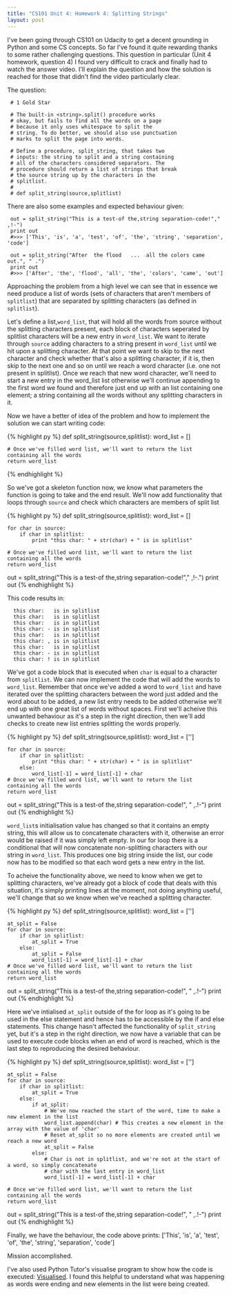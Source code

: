 ```yaml
---
title: "CS101 Unit 4: Homework 4: Splitting Strings"
layout: post
---
```


I've been going through CS101 on Udacity to get a decent grounding in Python and some CS concepts. So far I've found it quite rewarding thanks to some rather challenging questions. This question in particular (Unit 4 homework, question 4) I found very difficult to crack and finally had to watch the answer video. I'll explain the question and how the solution is reached for those that didn't find the video particularly clear.

The question:

     # 1 Gold Star
     
     # The built-in <string>.split() procedure works
     # okay, but fails to find all the words on a page
     # because it only uses whitespace to split the
     # string. To do better, we should also use punctuation
     # marks to split the page into words.
     
     # Define a procedure, split_string, that takes two
     # inputs: the string to split and a string containing
     # all of the characters considered separators. The
     # procedure should return a list of strings that break
     # the source string up by the characters in the
     # splitlist.
     #
     # def split_string(source,splitlist)

There are also some examples and expected behaviour given:

     out = split_string("This is a test-of the,string separation-code!"," ,!-")
     print out
     #>>> ['This', 'is', 'a', 'test', 'of', 'the', 'string', 'separation', 'code']
     
     out = split_string("After  the flood   ...  all the colors came out.", " .")
     print out
     #>>> ['After', 'the', 'flood', 'all', 'the', 'colors', 'came', 'out']


Approaching the problem from a high level we can see that in essence we need produce a list of words (sets of characters that aren't members of `splitlist`) that are separated by splitting characters (as defined in `splitlist`). 

Let's define a list,`word_list`, that will hold all the words from source without the splitting characters present, each block of characters seperated by splitlist characters will be a new entry in `word_list`. We want to iterate through `source` adding characters to a string present in `word_list` until we hit upon a splitting character. At that point we want to skip to the next character and check whether that's also a splitting character, if it is, then skip to the next one and so on until we reach a word character (i.e. one not present in splitlist). Once we reach that new word character, we'll need to start a new entry in the word_list list otherwise we'll continue appending to the first word we found and therefore just end up with an list containing one element; a string containing all the words without any splitting characters in it.


Now we have a better of idea of the problem and how to implement the solution we can start writing code:

{% highlight py %}
def split_string(source,splitlist):
    word_list = []

    # Once we've filled word list, we'll want to return the list containing all the words
    return word_list
{% endhighlight %}

So we've got a skeleton function now, we know what parameters the function is going to take and the end result. We'll now add functionality that loops through `source` and check which characters are members of split list

{% highlight py %}
def split_string(source,splitlist):
    word_list = []

    for char in source:
        if char in splitlist:
            print "this char: " + str(char) + " is in splitlist"

    # Once we've filled word list, we'll want to return the list containing all the words
    return word_list

out = split_string("This is a test-of the,string separation-code!"," ,!-.")
print out
{% endhighlight %}

This code results in:

      this char:   is in splitlist
      this char:   is in splitlist
      this char:   is in splitlist
      this char: - is in splitlist
      this char:   is in splitlist
      this char: , is in splitlist
      this char:   is in splitlist
      this char: - is in splitlist
      this char: ! is in splitlist

We've got a code block that is executed when `char` is equal to a character from `splitlist`. We can now implement the code that will add the words to `word_list`. Remember that once we've added a word to `word_list` and have iterated over the splitting characters between the word just added and the word about to be added, a new list entry needs to be added otherwise we'll end up with one great list of words without spaces. First we'll acheive this unwanted behaviour as it's a step in the right direction, then we'll add checks to create new list entries splitting the words properly.

{% highlight py %}
def split_string(source,splitlist):
    word_list = ['']

    for char in source:
        if char in splitlist:
            print "this char: " + str(char) + " is in splitlist"
        else:
            word_list[-1] = word_list[-1] + char
    # Once we've filled word list, we'll want to return the list containing all the words
    return word_list

out = split_string("This is a test-of the,string separation-code!", " ,.!-")
print out
{% endhighlight %}

`word_list`s initialisation value has changed so that it contains an empty string, this will allow us to concatenate characters with it, otherwise an error would be raised if it was simply left empty. In our for loop there is a conditional that will now concatenate non-splitting characters with our string in `word_list`. This produces one big string inside the list, our code now has to be modified so that each word gets a new entry in the list.

To acheive the functionality above, we need to know when we get to splitting characters, we've already got a block of code that deals with this situation, it's simply printing lines at the moment, not doing anything useful, we'll change that so we know when we've reached a splitting character.


{% highlight py %}
def split_string(source,splitlist):
    word_list = ['']

    at_split = False
    for char in source:
        if char in splitlist:
            at_split = True
        else:
            at_split = False
            word_list[-1] = word_list[-1] + char
    # Once we've filled word list, we'll want to return the list containing all the words
    return word_list

out = split_string("This is a test-of the,string separation-code!", " ,.!-")
print out
{% endhighlight %}

Here we've intialised `at_split` outside of the for loop as it's going to be used in the else statement and hence has to be accessible by the if and else statements. This change hasn't affected the functionality of `split_string` yet, but it's a step in the right direction, we now have a variable that can be used to execute code blocks when an end of word is reached, which is the last step to reproducing the desired behaviour.


{% highlight py %}
def split_string(source,splitlist):
    word_list = ['']

    at_split = False
    for char in source:
        if char in splitlist:
            at_split = True
        else:
            if at_split:
                # We've now reached the start of the word, time to make a new element in the list
                word_list.append(char) # This creates a new element in the array with the value of 'char'
                # Reset at_split so no more elements are created until we reach a new word
                at_split = False
            else:
                # Char is not in splitlist, and we're not at the start of a word, so simply concatenate
                # char with the last entry in word_list
                word_list[-1] = word_list[-1] + char

    # Once we've filled word list, we'll want to return the list containing all the words
    return word_list

out = split_string("This is a test-of the,string separation-code!", " ,.!-")
print out
{% endhighlight %}

Finally, we have the behaviour, the code above prints:
      ['This', 'is', 'a', 'test', 'of', 'the', 'string', 'separation', 'code']

Mission accomplished.

I've also used Python Tutor's visualise program to show how the code is executed: [Visualised](http://goo.gl/GSRHJ). I found this helpful to understand what was happening as words were ending and new elements in the list were being created.
